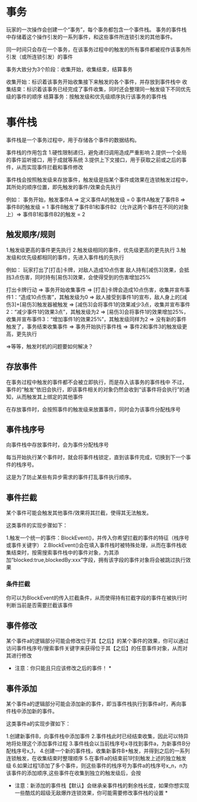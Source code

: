 # 事务

玩家的一次操作会创建一个“事务”，每个事务都包含一个事件栈。
事务的事件栈中存储着这个操作引发的一系列事件，和这些事件所连锁引发的其他事件。

同一时间只会存在一个事务，在该事务过程中的触发的所有事件都被视作该事务所引发（或所连锁引发）的事件

事务大致分为3个阶段：收集开始，收集结束，结算事务

收集开始：标识着该事务开始收集接下来触发的各个事件，并存放到事件栈中
收集结束：标识着该事务已经完成了事件收集，同时还会整理同一触发级下不同优先级的事件的顺序
结算事务：按触发级和优先级顺序执行该事务的事件栈

# 事件栈

事件栈是一个事务过程中，用于存储各个事件的数据结构。

事件栈的作用包含
1.硬性限制递归，避免递归调用造成严重影响
2.提供一个全局的事件监听接口，用于成就等系统
3.提供上下文接口，用于获取之前或之后的事件，从而实现事件拦截和事件修改

事件栈会按照触发级来存放事件，触发级是指某个事件或效果在连锁触发过程中，其所处的顺序位置，即先触发的事件/效果会先执行

例如：
事务开始，触发事件A => 定义事件A的触发级 = 0
事件A触发了事件B => 事件B的触发级 = 1
事件B触发了事件B1和事件B2（允许这两个事件在不同的对象上）=> 事件B1和事件B2的触发 = 2

## 触发顺序/规则

1.触发级更高的事件更先执行
2.触发级相同的事件，优先级更高的更先执行
3.触发级和优先级都相同的事件，先进入事件栈的先执行

例如：
玩家打出了[打击]卡牌，对敌人造成10点伤害
敌人持有[减伤3]效果，会抵挡3点伤害，同时持有[易伤3]效果，会使得受到的伤害增加25%

打出卡牌行动 => 事务开始收集事件
 => [打击]卡牌会造成10点伤害，收集并宣布事件1：“造成10点伤害”，其触发级为0
 => 敌人接受到事件1的宣布，敌人身上的[减伤3]+[易伤3]触发器被触发
 => [减伤3]会将事件1的效果减少3点，收集并宣布事件2：“减少事件1的效果3点”，其触发级为2
 => [易伤3]会将事件1的效果增加25%，收集并宣布事件3：“增加事件1的效果25%”，其触发级同样为2
 => 没有新的事件触发了，事务结束收集事件
 => 事务开始执行事件栈
 => 事件2和事件3的触发级更高，更先执行

 =>等等，触发时机的问题要如何解决？

## 存放事件

在事务过程中触发的事件都不会被立即执行，而是存入该事务的事件栈中
不过，事件的“触发”依旧会执行，即该事件相关的对象仍然会收到“该事件将会执行”的通知，从而触发其上绑定的其他事件

在存放事件时，会按照事件的触发级来放置事件，同时会为该事件分配栈序号

## 事件栈序号

向事件栈中存放事件时，会为事件分配栈序号

每当开始执行某个事件时，就会将事件栈锁定，直到该事件完成，切换到下一个事件的栈序号。

这是为了防止某些有异步需求的事件打乱事件执行顺序。

## 事件拦截

某个事件可能会触发其他事件/效果将其拦截，使得其无法触发。

这类事件的实现步骤如下：

1.触发一个统一的事件：BlockEvent()，并传入你希望拦截的事件的特征（栈序号或事件关键字）
2.BlockEvent()会在填入事件栈时被特殊处理，从而在事件栈收集结束时，按需搜索事件栈中的事件对象，为其添加“blocked:true,blockedBy:xxx”字段，拥有该字段的事件对象将会被跳过执行效果

### 条件拦截

你可以为BlockEvent的传入拦截条件，从而使得持有拦截字段的事件在被执行时判断当前是否需要拦截该事件

## 事件修改

某个事件a的逻辑部分可能会修改位于其【之后】的某个事件的效果，你可以通过访问事件栈序号/搜索事件关键字来获得位于其【之后】的任意事件对象，从而对其进行修改

* 注意：你只能且只应该修改之后的事件！ *

## 事件添加

某个事件a的逻辑部分可能会添加新的事件，即当事件栈执行到事件a时，再向事件栈中添加新的事件。

这类事件a的实现步骤如下：

1.创建新事件B，向事件栈中添加事件
2.事件栈此时已经结束收集，因此可以特异地将处理这个添加事件过程
3.事件栈会以当前栈序号x寻找到事件a，为新事件B分配栈序号x_1，
4.创建一个新的事件栈，收集新事件B+触发，并得到之后的一系列连锁触发，在收集结束时整理顺序
5.在事件a的结束前1时刻触发上述的独立触发级
6.如果过程1添加了多个事件，则这些事件的栈序号为事件a的栈序号x_n，n为该事件的添加顺序,这些事件在收集到独立的触发级后，会按

* 注意：新添加的事件栈【默认】会继承亲事件栈的剩余栈长度，如果你想实现一些酷炫的超级无敌爆炸连锁效果，你可能需要修改事件栈的设置 *
